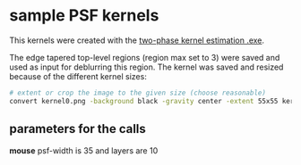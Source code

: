 # sample PSF kernels

This kernels were created with the [two-phase kernel estimation .exe][Xu10].

The edge tapered top-level regions (region max set to 3) were saved and used as input for deblurring this region. The kernel was saved and resized because of the different kernel sizes:

```bash
# extent or crop the image to the given size (choose reasonable)
convert kernel0.png -background black -gravity center -extent 55x55 kernel0.png
```

## parameters for the calls

**mouse** psf-width is 35 and layers are 10



[Xu10]: http://citeseerx.ist.psu.edu/viewdoc/download?doi=10.1.1.170.6990&rep=rep1&type=pdf